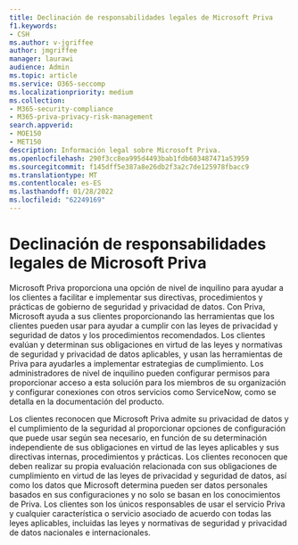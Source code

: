 ```yaml
---
title: Declinación de responsabilidades legales de Microsoft Priva
f1.keywords:
- CSH
ms.author: v-jgriffee
author: jmgriffee
manager: laurawi
audience: Admin
ms.topic: article
ms.service: O365-seccomp
ms.localizationpriority: medium
ms.collection:
- M365-security-compliance
- M365-priva-privacy-risk-management
search.appverid:
- MOE150
- MET150
description: Información legal sobre Microsoft Priva.
ms.openlocfilehash: 290f3cc8ea995d4493bab1fdb603487471a53959
ms.sourcegitcommit: f145dff5e387a8e26db2f3a2c7de125978fbacc9
ms.translationtype: MT
ms.contentlocale: es-ES
ms.lasthandoff: 01/28/2022
ms.locfileid: "62249169"
---
```

# <a name="microsoft-priva-legal-disclaimer"></a>Declinación de responsabilidades legales de Microsoft Priva

Microsoft Priva proporciona una opción de nivel de inquilino para ayudar a los clientes a facilitar e implementar sus directivas, procedimientos y prácticas de gobierno de seguridad y privacidad de datos. Con Priva, Microsoft ayuda a sus clientes proporcionando las herramientas que los clientes pueden usar para ayudar a cumplir con las leyes de privacidad y seguridad de datos y los procedimientos recomendados. Los clientes evalúan y determinan sus obligaciones en virtud de las leyes y normativas de seguridad y privacidad de datos aplicables, y usan las herramientas de Priva para ayudarles a implementar estrategias de cumplimiento. Los administradores de nivel de inquilino pueden configurar permisos para proporcionar acceso a esta solución para los miembros de su organización y configurar conexiones con otros servicios como ServiceNow, como se detalla en la documentación del producto.

Los clientes reconocen que Microsoft Priva admite su privacidad de datos y el cumplimiento de la seguridad al proporcionar opciones de configuración que puede usar según sea necesario, en función de su determinación independiente de sus obligaciones en virtud de las leyes aplicables y sus directivas internas, procedimientos y prácticas. Los clientes reconocen que deben realizar su propia evaluación relacionada con sus obligaciones de cumplimiento en virtud de las leyes de privacidad y seguridad de datos, así como los datos que Microsoft determina pueden ser datos personales basados en sus configuraciones y no solo se basan en los conocimientos de Priva. Los clientes son los únicos responsables de usar el servicio Priva y cualquier característica o servicio asociado de acuerdo con todas las leyes aplicables, incluidas las leyes y normativas de seguridad y privacidad de datos nacionales e internacionales.
